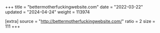 +++
title = "bettermotherfuckingwebsite.com"
date = "2022-03-22"
updated = "2024-04-24"
weight = 113974

[extra]
source = "http://bettermotherfuckingwebsite.com/"
ratio = 2
size = 111
+++
